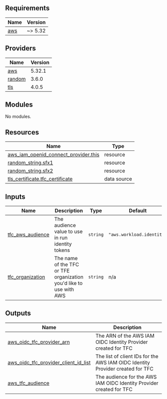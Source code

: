<!-- BEGIN_TF_DOCS -->
## Requirements

| Name | Version |
|------|---------|
| <a name="requirement_aws"></a> [aws](#requirement\_aws) | ~> 5.32 |

## Providers

| Name | Version |
|------|---------|
| <a name="provider_aws"></a> [aws](#provider\_aws) | 5.32.1 |
| <a name="provider_random"></a> [random](#provider\_random) | 3.6.0 |
| <a name="provider_tls"></a> [tls](#provider\_tls) | 4.0.5 |

## Modules

No modules.

## Resources

| Name | Type |
|------|------|
| [aws_iam_openid_connect_provider.this](https://registry.terraform.io/providers/hashicorp/aws/latest/docs/resources/iam_openid_connect_provider) | resource |
| [random_string.sfx1](https://registry.terraform.io/providers/hashicorp/random/latest/docs/resources/string) | resource |
| [random_string.sfx2](https://registry.terraform.io/providers/hashicorp/random/latest/docs/resources/string) | resource |
| [tls_certificate.tfc_certificate](https://registry.terraform.io/providers/hashicorp/tls/latest/docs/data-sources/certificate) | data source |

## Inputs

| Name | Description | Type | Default | Required |
|------|-------------|------|---------|:--------:|
| <a name="input_tfc_aws_audience"></a> [tfc\_aws\_audience](#input\_tfc\_aws\_audience) | The audience value to use in run identity tokens | `string` | `"aws.workload.identity"` | no |
| <a name="input_tfc_organization"></a> [tfc\_organization](#input\_tfc\_organization) | The name of the TFC or TFE organization you'd like to use with AWS | `string` | n/a | yes |

## Outputs

| Name | Description |
|------|-------------|
| <a name="output_aws_oidc_tfc_provider_arn"></a> [aws\_oidc\_tfc\_provider\_arn](#output\_aws\_oidc\_tfc\_provider\_arn) | The ARN of the AWS IAM OIDC Identity Provider created for TFC |
| <a name="output_aws_oidc_tfc_provider_client_id_list"></a> [aws\_oidc\_tfc\_provider\_client\_id\_list](#output\_aws\_oidc\_tfc\_provider\_client\_id\_list) | The list of client IDs for the AWS IAM OIDC Identity Provider created for TFC |
| <a name="output_aws_tfc_audience"></a> [aws\_tfc\_audience](#output\_aws\_tfc\_audience) | The audience for the AWS IAM OIDC Identity Provider created for TFC |
<!-- END_TF_DOCS -->